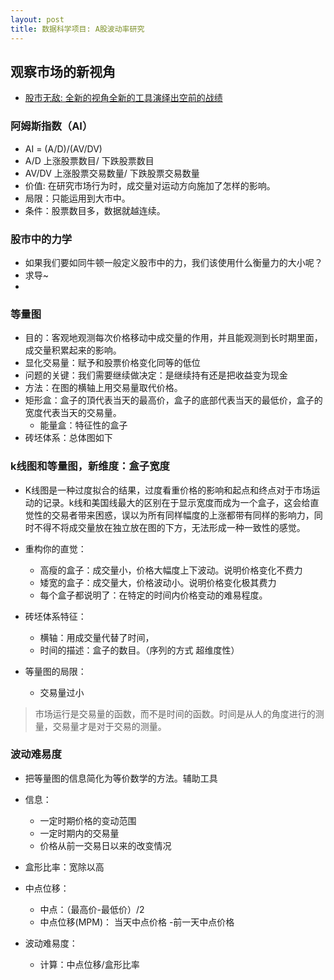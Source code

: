```yaml
---
layout: post
title: 数据科学项目: A股波动率研究
---
```


## 观察市场的新视角
- [股市无敌: 全新的视角全新的工具演绎出空前的战绩](https://books.google.com.hk/books?id=pJ3yvdOkzHwC&pg=PA2&lpg=PA2&dq=%E9%87%8F%E5%AD%90%E5%8A%9B%E5%AD%A6+%E8%82%A1%E7%A5%A8&source=bl&ots=bF5K_vNT6R&sig=Db1fRxdviI7NmrCfSYz-qL3_dAc&hl=zh-CN&sa=X&ved=0ahUKEwiH25Gm_8zLAhUHn5QKHZhcANAQ6AEIJzAC#v=onepage&q=%E9%87%8F%E5%AD%90%E5%8A%9B%E5%AD%A6%20%E8%82%A1%E7%A5%A8&f=false)

### 阿姆斯指数（AI）
- AI = (A/D)/(AV/DV)
- A/D 上涨股票数目/ 下跌股票数目
- AV/DV 上涨股票交易数量/ 下跌股票交易数量
- 价值: 在研究市场行为时，成交量对运动方向施加了怎样的影响。
- 局限：只能运用到大市中。
- 条件：股票数目多，数据就越连续。

### 股市中的力学
- 如果我们要如同牛顿一般定义股市中的力，我们该使用什么衡量力的大小呢？
- 求导~
- 

### 等量图
- 目的：客观地观测每次价格移动中成交量的作用，并且能观测到长时期里面，成交量积累起来的影响。
- 显化交易量：赋予和股票价格变化同等的低位
- 问题的关键：我们需要继续做决定：是继续持有还是把收益变为现金
- 方法：在图的横轴上用交易量取代价格。
- 矩形盒：盒子的頂代表当天的最高价，盒子的底部代表当天的最低价，盒子的宽度代表当天的交易量。
	+ 能量盒：特征性的盒子
- 砖坯体系：总体图如下




### k线图和等量图，新维度：盒子宽度
- K线图是一种过度拟合的结果，过度看重价格的影响和起点和终点对于市场运动的记录。k线和美国线最大的区别在于显示宽度而成为一个盒子，这会给直觉性的交易者带来困惑，误以为所有同样幅度的上涨都带有同样的影响力，同时不得不将成交量放在独立放在图的下方，无法形成一种一致性的感觉。
- 重构你的直觉：
	+ 高瘦的盒子：成交量小，价格大幅度上下波动。说明价格变化不费力
	+ 矮宽的盒子：成交量大，价格波动小。说明价格变化极其费力
	+ 每个盒子都说明了：在特定的时间内价格变动的难易程度。
- 砖坯体系特征：
	+ 横轴：用成交量代替了时间，
	+ 时间的描述：盒子的数目。（序列的方式 超维度性）

- 等量图的局限：
	+ 交易量过小

> 市场运行是交易量的函数，而不是时间的函数。时间是从人的角度进行的测量，交易量才是对于交易的测量。

###  波动难易度
- 把等量图的信息简化为等价数学的方法。辅助工具
- 信息：
	- 一定时期价格的变动范围
	- 一定时期内的交易量
	- 价格从前一交易日以来的改变情况
- 盒形比率：宽除以高
- 中点位移：
	- 中点：（最高价-最低价）/2
	- 中点位移(MPM)： 当天中点价格 -前一天中点价格

- 波动难易度：
	- 计算：中点位移/盒形比率